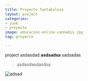 ```yaml
---
title: Proyecto fantabuloso
layout: project
categories:
- junk
- proyecto
image: educacion-online-cannabis.jpg
tag: proyecto

---
```

project
asdasdad  **asdsadsa** sadsadas


> asdasdasdasdsa

![adsad](http://)
